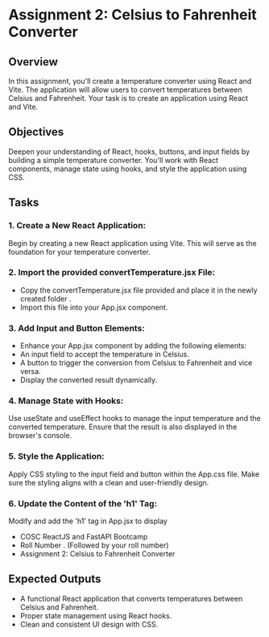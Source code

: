 # **Assignment 2: Celsius to Fahrenheit Converter**
## **Overview**  
In this assignment, you'll create a temperature converter using React and Vite. The application will allow users to convert temperatures between Celsius and Fahrenheit. Your task is to create an application using React and Vite.  
## **Objectives**
Deepen your understanding of React, hooks, buttons, and input fields by building a simple temperature converter. You'll work with React components, manage state using hooks, and style the application using CSS.
## **Tasks**
### **1. Create a New React Application:**
Begin by creating a new React application using Vite. This will serve as the foundation for your temperature converter.
### **2. Import the provided convertTemperature.jsx File:**
- Copy the convertTemperature.jsx file provided and place it in the newly created folder .
- Import this file into your App.jsx component.
### **3. Add Input and Button Elements:**
- Enhance your App.jsx component by adding the following elements:
- An input field to accept the temperature in Celsius.
- A button to trigger the conversion from Celsius to Fahrenheit and vice versa.
- Display the converted result dynamically.
### **4. Manage State with Hooks:**
Use useState and useEffect hooks to manage the input temperature and the converted temperature. Ensure that the result is also displayed in the browser's console.
### **5. Style the Application:**
Apply CSS styling to the input field and button within the App.css file. Make sure the styling aligns with a clean and user-friendly design.
### **6. Update the Content of the 'h1' Tag:**
Modify and add the 'h1' tag in App.jsx to display 
- COSC ReactJS and FastAPI Bootcamp
- Roll Number . (Followed by your roll number)
- Assignment 2: Celsius to Fahrenheit Converter
## **Expected Outputs**
- A functional React application that converts temperatures between Celsius and Fahrenheit.
- Proper state management using React hooks.
- Clean and consistent UI design with CSS.

